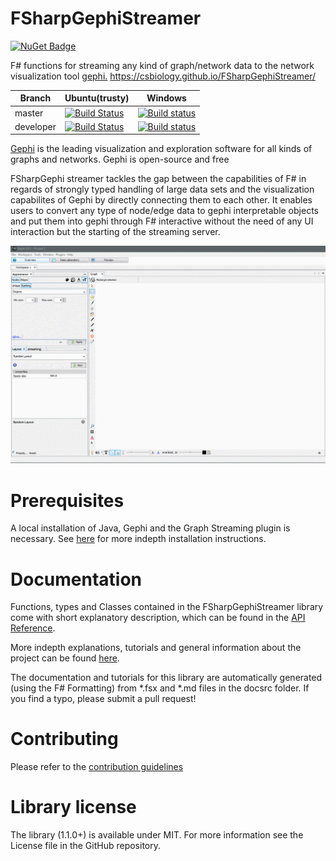 FSharpGephiStreamer
===================

[![NuGet Badge](https://buildstats.info/nuget/FSharpGephiStreamer)](https://www.nuget.org/packages/FSharpGephiStreamer/)

F# functions for streaming any kind of graph/network data to the network visualization tool [gephi.](https://gephi.org/) <https://csbiology.github.io/FSharpGephiStreamer/>

|Branch|Ubuntu(trusty)|Windows|
|---|---|---|
| master | [![Build Status](https://travis-ci.com/CSBiology/FSharpGephiStreamer.svg?branch=master)](https://travis-ci.com/CSBiology/FSharpGephiStreamer) | [![Build status](https://ci.appveyor.com/api/projects/status/vlv4xd9i20lli5ob/branch/master?svg=true)](https://ci.appveyor.com/project/kMutagene/fsharpgephistreamer/branch/master) |
| developer | [![Build Status](https://travis-ci.com/CSBiology/FSharpGephiStreamer.svg?branch=developer)](https://travis-ci.com/CSBiology/FSharpGephiStreamer) | [![Build status](https://ci.appveyor.com/api/projects/status/vlv4xd9i20lli5ob/branch/master?svg=true)](https://ci.appveyor.com/project/kMutagene/fsharpgephistreamer/branch/developer) |


[Gephi](https://gephi.org/) is the leading visualization and exploration software for all kinds of graphs and networks. Gephi is open-source and free

FSharpGephi streamer tackles the gap between the capabilities of F# in regards of strongly typed handling of large data sets and the visualization capabilites 
of Gephi by directly connecting them to each other. It enables users to convert any type of node/edge data to gephi interpretable objects and put them into gephi through F# interactive 
without the need of any UI interaction but the starting of the streaming server.

![Demo](./docsrc/files/img/gephiStreamingDemo.gif)

Prerequisites
=============

A local installation of Java, Gephi and the Graph Streaming plugin is necessary. See [here](https://csbiology.github.io/FSharpGephiStreamer/InstallationInstructions.html) for more indepth installation instructions.

Documentation
=============

Functions, types and Classes contained in the FSharpGephiStreamer library come with short explanatory description, which can be found in the [API Reference](http://CSBiology.github.io/FSharpGephiStreamer/reference/index.html).

More indepth explanations, tutorials and general information about the project can be found [here](http://CSBiology.github.io/FSharpGephiStreamer/).

The documentation and tutorials for this library are automatically generated (using the F# Formatting) from *.fsx and *.md files in the docsrc folder. If you find a typo, please submit a pull request!

Contributing
============

Please refer to the [contribution guidelines](.github/CONTRIBUTING.md)

Library license
===============

The library (1.1.0+) is available under MIT. For more information see the License file in the GitHub repository.
